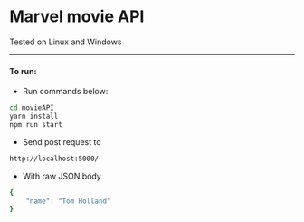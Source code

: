 # Marvel movie API #

Tested on Linux and Windows
***

#### To run: ####
- Run commands below:
```sh
cd movieAPI
yarn install
npm run start
```

- Send post request to
```sh
http://localhost:5000/
```
- With raw JSON body
```sh
{
    "name": "Tom Holland"
}
```